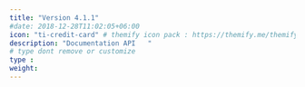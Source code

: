 ```yaml
---
title: "Version 4.1.1"
#date: 2018-12-28T11:02:05+06:00
icon: "ti-credit-card" # themify icon pack : https://themify.me/themify-icons
description: "Documentation API   "
# type dont remove or customize
type :
weight: 
---
```

